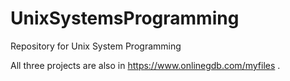 # UnixSystemsProgramming
Repository for Unix System Programming

All three projects are also in 
https://www.onlinegdb.com/myfiles
.

